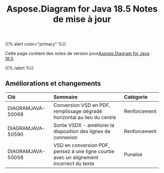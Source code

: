 ﻿---
title: Aspose.Diagram for Java 18.5 Notes de mise à jour
type: docs
weight: 80
url: /fr/java/aspose-diagram-for-java-18-5-release-notes/
---
{{% alert color="primary" %}} 

 Cette page contient des notes de version pour[Aspose.Diagram for Java 18.5](https://docs.aspose.com/diagram/java/aspose-diagram-for-java-18-5-release-notes/).

{{% /alert %}} 
## **Améliorations et changements**

|**Clé**|**Sommaire**|**Catégorie**|
|:- |:- |:- |
|DIAGRAMJAVA-50068|Conversion VSD en PDF, remplissage dégradé horizontal au lieu du centre|Renforcement|
|DIAGRAMJAVA-50590|Sortie VSDX - améliorer la disposition des lignes de connexion|Renforcement|
|DIAGRAMJAVA-50058|VSD en conversion PDF, pensez à une ligne courbe avec un alignement incorrect du texte|Punaise|


